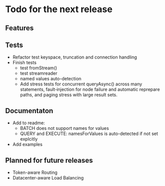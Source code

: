 # Todo for the next release

## Features

## Tests
* Refactor test keyspace, truncation and connection handling
* Finish tests
  * test fromStream()
  * test streamreader
  * named values auto-detection
  * Add stress tests for concurrent queryAsync() across many statements, fault‑injection for node failure and automatic reprepare paths, and paging stress with large result sets.

## Documentaton
* Add to readme: 
  * BATCH does not support names for values
  * QUERY and EXECUTE: namesForValues is auto-detected if not set explcitly
* Add examples

## Planned for future releases
* Token-aware Routing
* Datacenter-aware Load Balancing
